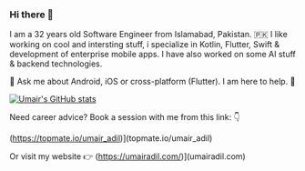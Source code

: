 ### Hi there 👋

I am a 32 years old Software Engineer from Islamabad, Pakistan. 🇵🇰 I like working on cool and intersting stuff, i specialize in Kotlin, Flutter, Swift & development of enterprise mobile apps. I have also worked on some AI stuff & backend technologies.

💬 Ask me about Android, iOS or cross-platform (Flutter). I am here to help. 🙇

[![Umair's GitHub stats](https://github-readme-stats.vercel.app/api?username=umair13adil)](https://github.com/umair13adil/github-readme-stats)

Need career advice? Book a session with me from this link: 👇

(https://topmate.io/umair_adil)](topmate.io/umair_adil)

Or visit my website 👉 (https://umairadil.com/)](umairadil.com)
